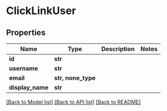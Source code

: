 # ClickLinkUser


## Properties
Name | Type | Description | Notes
------------ | ------------- | ------------- | -------------
**id** | **str** |  | 
**username** | **str** |  | 
**email** | **str, none_type** |  | 
**display_name** | **str** |  | 

[[Back to Model list]](../#documentation-for-models) [[Back to API list]](../#documentation-for-api-endpoints) [[Back to README]](../)


